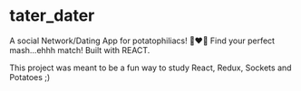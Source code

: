 # tater_dater

A social Network/Dating App for potatophiliacs! 🥔❤️🥔
Find your perfect mash...ehhh match!
Built with REACT.

This project was meant to be a fun way to study React, Redux, Sockets and Potatoes ;)
